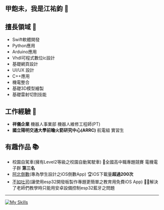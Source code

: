 ## 甲飽未，我是江祐鈞 👋

## 擅長領域 💪
- Swift軟體開發
- Python應用
- Arduino應用
- Vhdl可程式數位ic設計
- 基礎網頁設計
- UI/UX 設計
- C++應用
- 機電整合
- 基礎3D模型繪製
- 基礎雷射切割技能
## 工作經驗 💼
- **祥儀企業** 機器人事業部 機器人維修工程師(PT)
- **國立陽明交通大學前瞻火箭研究中心(ARRC)** 航電組 實習生
## 有趣作品 📚
- 校園自駕車(擁有Level2等級之校園自動駕駛車) 🥉全國高中職專題競賽 電機電子群 **第三名**
- [阿北倒數](https://apps.apple.com/tw/app/%E9%98%BF%E5%8C%97%E5%80%92%E6%95%B8/id6473833139)(專為學生設計之iOS倒數App) 🏆iOS下載量**超過200次**
- [不如吐司](https://apps.apple.com/tw/app/%E4%B8%8D%E5%A6%82%E5%90%90%E5%8F%B8/id6502551318)(讓使用esp32開發板製作專題更簡單之教育用免費iOS App) 👨‍🏫解決了老師們教學時只能用安卓設備控制esp32藍牙之問題
---
[![My Skills](https://skillicons.dev/icons?i=apple,swift,arduino,py,qt,figma,vscode,github,flask,gcp,raspberrypi,cpp&theme=light)](https://skillicons.dev)

